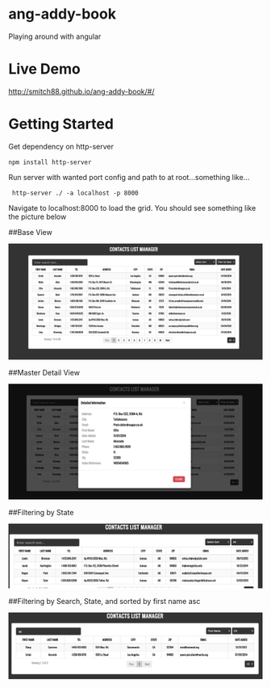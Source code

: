 # ang-addy-book
Playing around with angular 

# Live Demo

http://smitch88.github.io/ang-addy-book/#/

# Getting Started

Get dependency on http-server

```
npm install http-server
```

Run server with wanted port config and path to at root...something like...

```
 http-server ./ -a localhost -p 8000
```

Navigate to localhost:8000 to load the grid. You should see something like the picture below

##Base View

![Sample](https://raw.githubusercontent.com/smitch88/ang-addy-book/master/images/sample.png)

##Master Detail View

![Sample](https://raw.githubusercontent.com/smitch88/ang-addy-book/master/images/sameple2.png)

##Filtering by State

![Sample](https://raw.githubusercontent.com/smitch88/ang-addy-book/master/images/sample4.png)

##Filtering by Search, State, and sorted by first name asc

![Sample](https://raw.githubusercontent.com/smitch88/ang-addy-book/master/images/sample5.png)
